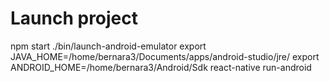 # Launch project

npm start
./bin/launch-android-emulator
export JAVA_HOME=/home/bernara3/Documents/apps/android-studio/jre/
export ANDROID_HOME=/home/bernara3/Android/Sdk
react-native run-android